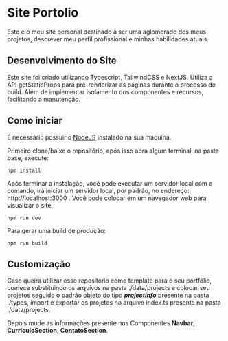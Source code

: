 # Site Portolio

Este é o meu site personal destinado a ser uma aglomerado dos meus projetos, descrever meu perfil profissional e minhas habilidades atuais.

## Desenvolvimento do Site

Este site foi criado utilizando Typescript, TailwindCSS e NextJS.
Utiliza a API getStaticProps para pré-renderizar as páginas durante o processo de build. Além de implementar isolamento dos componentes e recursos, facilitando a manutenção.

## Como iniciar

É necessário possuir o [NodeJS](https://nodejs.org/en/) instalado na sua máquina.

Primeiro clone/baixe o repositório, após isso abra algum terminal, na pasta base, execute:

```
npm install
```

Após terminar a instalação, você pode executar um servidor local com o comando, irá iniciar um servidor local, por padrão, no endereço: http://localhost:3000 . Você pode colocar em um navegador web para visualizar o site.

```
npm run dev
```

Para gerar uma build de produção:

```
npm run build
```

## Customização

Caso queira utilizar esse repositório como template para o seu portfólio, comece substituindo os arquivos na pasta ./data/projects e colocar seu projetos seguido o padrão objeto do tipo **_projectInfo_** presente na pasta ./types, import e exportar os projetos no arquivo index.ts presente na pasta ./data/projects.

Depois mude as informações presente nos Componentes **Navbar**, **CurriculoSection**, **ContatoSection**.
